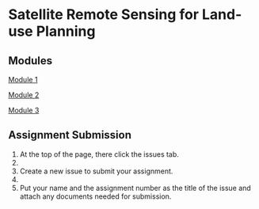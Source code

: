 # Satellite Remote Sensing for Land-use Planning

## Modules

<a href="Module 1.md" title="Module 1">Module 1</a>

<a href="Module 2.md" title="Module 2">Module 2</a>

<a href="Module 3.md" title="Module 3">Module 3</a>

## Assignment Submission

1. At the top of the page, there click the issues tab. 
2. 
3. Create a new issue to submit your assignment. 
4. 
5. Put your name and the assignment number as the title of the issue and attach any documents needed for submission. 
